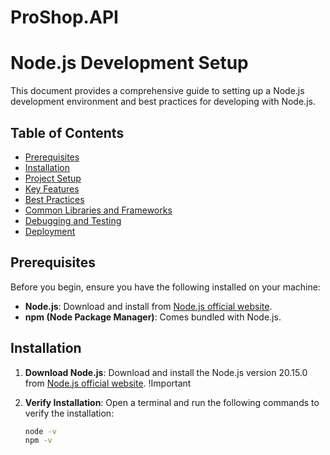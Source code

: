 # ProShop.API
# Node.js Development Setup

This document provides a comprehensive guide to setting up a Node.js development environment and best practices for developing with Node.js.

## Table of Contents

- [Prerequisites](#prerequisites)
- [Installation](#installation)
- [Project Setup](#project-setup)
- [Key Features](#key-features)
- [Best Practices](#best-practices)
- [Common Libraries and Frameworks](#common-libraries-and-frameworks)
- [Debugging and Testing](#debugging-and-testing)
- [Deployment](#deployment)

## Prerequisites

Before you begin, ensure you have the following installed on your machine:

- **Node.js**: Download and install from [Node.js official website](https://nodejs.org/).
- **npm (Node Package Manager)**: Comes bundled with Node.js.

## Installation

1. **Download Node.js**:
   Download and install the Node.js version 20.15.0 from [Node.js official website](https://nodejs.org/). !Important

2. **Verify Installation**:
   Open a terminal and run the following commands to verify the installation:
   ```sh
   node -v
   npm -v
